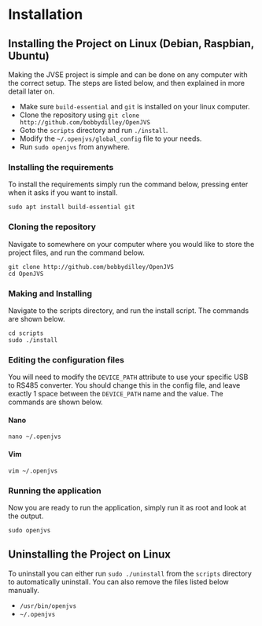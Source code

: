 # Installation

## Installing the Project on Linux (Debian, Raspbian, Ubuntu)

Making the JVSE project is simple and can be done on any computer with the correct setup. The steps are listed below, and then explained in more detail later on.

- Make sure `build-essential` and `git` is installed on your linux computer.
- Clone the repository using `git clone http://github.com/bobbydilley/OpenJVS`
- Goto the `scripts` directory and run `./install`.
- Modify the `~/.openjvs/global_config` file to your needs.
- Run `sudo openjvs` from anywhere.

### Installing the requirements

To install the requirements simply run the command below, pressing enter when it asks if you want to install.

```
sudo apt install build-essential git
```

### Cloning the repository

Navigate to somewhere on your computer where you would like to store the project files, and run the command below.

```
git clone http://github.com/bobbydilley/OpenJVS
cd OpenJVS
```

### Making and Installing

Navigate to the scripts directory, and run the install script. The commands are shown below.

```
cd scripts
sudo ./install
```

### Editing the configuration files

You will need to modify the `DEVICE_PATH` attribute to use your specific USB to RS485 converter. You should change this in the config file, and leave exactly 1 space between the `DEVICE_PATH` name and the value. The commands are shown below.

#### Nano

```
nano ~/.openjvs
```

#### Vim

```
vim ~/.openjvs
```

### Running the application

Now you are ready to run the application, simply run it as root and look at the output.

```
sudo openjvs
```


## Uninstalling the Project on Linux

To uninstall you can either run `sudo ./uninstall` from the `scripts` directory to automatically uninstall. You can also remove the files listed below manually.

- `/usr/bin/openjvs`
- `~/.openjvs`
